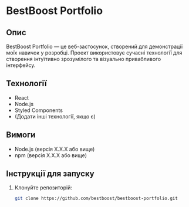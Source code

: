 # BestBoost Portfolio

## Опис

BestBoost Portfolio — це веб-застосунок, створений для демонстрації моїх навичок у розробці. Проект використовує сучасні технології для створення інтуїтивно зрозумілого та візуально привабливого інтерфейсу.

## Технології

- React
- Node.js
- Styled Components
- (Додати інші технології, якщо є)

## Вимоги

- Node.js (версія X.X.X або вище)
- npm (версія X.X.X або вище)

## Інструкції для запуску

1. Клонуйте репозиторій:
   ```bash
   git clone https://github.com/bestboost/bestboost-portfolio.git
   ```
